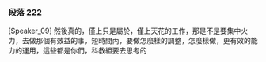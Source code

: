 ### 段落 222

[Speaker_09] 然後真的，僅上只是屬於，僅上天花的工作，那是不是要集中火力，去做那個有效益的事，短時間內，要做怎麼樣的調整，怎麼樣做，更有效的能力的運用，這些都是你們，科教組要去思考的